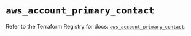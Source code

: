 # `aws_account_primary_contact`

Refer to the Terraform Registry for docs: [`aws_account_primary_contact`](https://registry.terraform.io/providers/hashicorp/aws/5.46.0/docs/resources/account_primary_contact).
